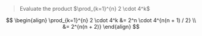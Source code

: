 > Evaluate the product $\prod_{k=1}^{n} 2 \cdot 4^k$

$$
\begin{align}
	\prod_{k=1}^{n} 2 \cdot 4^k	&= 2^n \cdot 4^{n(n + 1) / 2} \\
					&= 2^{n(n + 2)}
\end{align}
$$

